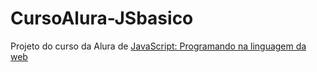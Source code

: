 # CursoAlura-JSbasico
Projeto do curso da Alura de [JavaScript: Programando na linguagem da web](https://cursos.alura.com.br/course/javascript-programando-na-linguagem-web)
